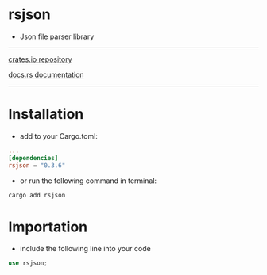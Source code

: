 # rsjson
- Json file parser library

---
[crates.io repository](https://crates.io/crates/rsjson)

[docs.rs documentation](https://docs.rs/rsjson/latest/rsjson/)

---
# Installation
- add to your Cargo.toml:
```toml
...
[dependencies]
rsjson = "0.3.6"
```
- or run the following command in terminal:
```bash
cargo add rsjson
```

# Importation
- include the following line into your code
```rust
use rsjson;
```